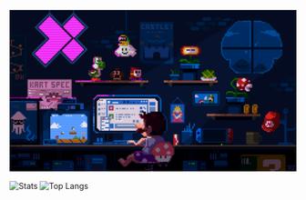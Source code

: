 ![](https://github.com/5Noxi/5Noxi/blob/main/images/mario.gif)

![Stats](https://github-readme-stats.vercel.app/api?username=5Noxi&show_icons=true&theme=shadow_blue) ![Top Langs](https://github-readme-stats.vercel.app/api/top-langs/?username=5Noxi&layout=compact&theme=shadow_blue)
